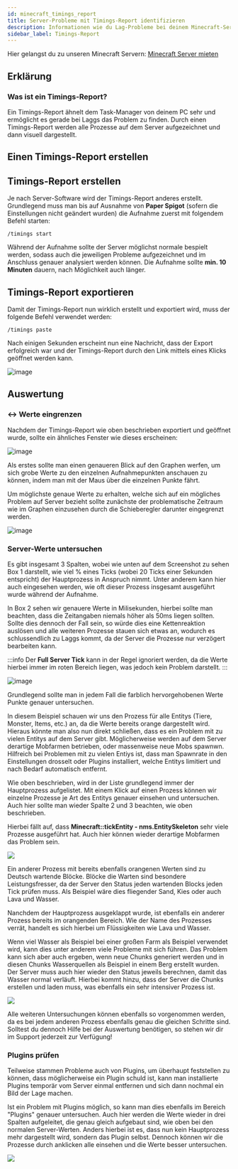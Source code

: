 ```yaml
---
id: minecraft_timings_report
title: Server-Probleme mit Timings-Report identifizieren
description: Informationen wie du Lag-Probleme bei deinem Minecraft-Server mit einem Timings-Report identifizieren kannst - ZAP-Hosting.com Dokumentationen
sidebar_label: Timings-Report
---
```


Hier gelangst du zu unseren Minecraft Servern: [Minecraft Server mieten](https://zap-hosting.com/de/minecraft-server-mieten/)

## Erklärung

### Was ist ein Timings-Report?

Ein Timings-Report ähnelt dem Task-Manager von deinem PC sehr und ermöglicht es gerade bei Laggs das Problem zu finden.
Durch einen Timings-Report werden alle Prozesse auf dem Server aufgezeichnet und dann visuell dargestellt.

## Einen Timings-Report erstellen

## Timings-Report erstellen

Je nach Server-Software wird der Timings-Report anderes erstellt. Grundlegend muss man bis auf Ausnahme von **Paper Spigot** (sofern die Einstellungen nicht geändert wurden) die Aufnahme zuerst mit folgendem Befehl starten:

`/timings start`

Während der Aufnahme sollte der Server möglichst normale bespielt werden, sodass auch die jeweiligen Probleme aufgezeichnet und im Anschluss genauer analysiert werden können. Die Aufnahme sollte **min. 10 Minuten** dauern, nach Möglichkeit auch länger.

## Timings-Report exportieren

Damit der Timings-Report nun wirklich erstellt und exportiert wird, muss der folgende Befehl verwendet werden:

`/timings paste`

Nach einigen Sekunden erscheint nun eine Nachricht, dass der Export erfolgreich war und der Timings-Report durch den Link mittels eines Klicks geöffnet werden kann.

![image](https://user-images.githubusercontent.com/26007280/217858464-3032bea9-8c9b-4793-9cff-5654238cb282.png)

## Auswertung

### ↔️ Werte eingrenzen

Nachdem der Timings-Report wie oben beschrieben exportiert und geöffnet wurde, sollte ein ähnliches Fenster wie dieses erscheinen:

![image](https://user-images.githubusercontent.com/26007280/217858514-2c42db5e-51ad-4e5b-aeb9-3b5710accb61.png)

Als erstes sollte man einen genaueren Blick auf den Graphen werfen, um sich grobe Werte zu den einzelnen Aufnahmepunkten anschauen zu können, indem man mit der Maus über die einzelnen Punkte fährt.

Um möglichste genaue Werte zu erhalten, welche sich auf ein mögliches Problem auf Server bezieht sollte zunächste der problematische Zeitraum wie im Graphen einzusehen durch die Schieberegler darunter eingegrenzt werden.

![image](https://user-images.githubusercontent.com/26007280/217858561-bf2febcf-904e-4694-99e2-9dfdcdcc0091.png)

### Server-Werte untersuchen

Es gibt insgesamt 3 Spalten, wobei wie unten auf dem Screenshot zu sehen Box 1 darstellt, wie viel % eines Ticks (wobei 20 Ticks einer Sekunden entspricht) der Hauptprozess in Anspruch nimmt. Unter anderem kann hier auch eingesehen werden, wie oft dieser Prozess insgesamt ausgeführt wurde während der Aufnahme.

In Box 2 sehen wir genauere Werte in Milisekunden, hierbei sollte man beachten, dass die Zeitangaben niemals höher als 50ms liegen sollten. Sollte dies dennoch der Fall sein, so würde dies eine Kettenreaktion auslösen und alle weiteren Prozesse stauen sich etwas an, wodurch es schlussendlich zu Laggs kommt, da der Server die Prozesse nur verzögert bearbeiten kann.

:::info
Der **Full Server Tick** kann in der Regel ignoriert werden, da die Werte hierbei immer im roten Bereich liegen, was jedoch kein Problem darstellt.
:::

![image](https://user-images.githubusercontent.com/13604413/159177796-03f504fc-94f4-4f88-af53-d4ce33ed8039.png)

Grundlegend sollte man in jedem Fall die farblich hervorgehobenen Werte Punkte genauer untersuchen.

In diesem Beispiel schauen wir uns den Prozess für alle Entitys (Tiere, Monster, Items, etc.) an, da die Werte bereits orange dargestellt wird. Hieraus könnte man also nun direkt schließen, dass es ein Problem mit zu vielen Entitys auf dem Server gibt.
Möglicherweise werden auf dem Server derartige Mobfarmen betrieben, oder massenweise neue Mobs spawnwn.
Hilfreich bei Problemen mit zu vielen Entiys ist, dass man Spawnrate in den Einstellungen drosselt oder Plugins installiert, welche Entitys limitiert und nach Bedarf automatisch entfernt.

Wie oben beschrieben, wird in der Liste grundlegend immer der Hauptprozess aufgelistet. Mit einem Klick auf einen Prozess können wir einzelne Prozesse je Art des Entitys genauer einsehen und untersuchen. Auch hier sollte man wieder Spalte 2 und 3 beachten, wie oben beschrieben.

Hierbei fällt auf, dass **Minecraft::tickEntity - nms.EntitySkeleton** sehr viele Prozesse ausgeführt hat. Auch hier können wieder derartige Mobfarmen das Problem sein.

![](https://screensaver01.zap-hosting.com/index.php/s/fZzeemocpsNfxXL/preview)

Ein anderer Prozess mit bereits ebenfalls orangenen Werten sind zu Deutsch wartende Blöcke.
Blöcke die Warten sind besondere Leistungsfresser, da der Server den Status jeden wartenden Blocks jeden Tick prüfen muss.
Als Beispiel wäre dies fliegender Sand, Kies oder auch Lava und Wasser.

Nanchdem der Hauptprozess ausgeklappt wurde, ist ebenfalls ein anderer Prozess bereits im orangenden Bereich.
Wie der Name des Prozesses verrät, handelt es sich hierbei um Flüssigkeiten wie Lava und Wasser.

Wenn viel Wasser als Beispiel bei einer großen Farm als Beispiel verwendet wird, kann dies unter anderem viele Probleme mit sich führen.
Das Problem kann sich aber auch ergeben, wenn neue Chunks generiert werden und in diesen Chunks Wasserquellen als Beispiel in einem Berg erstellt wurden. Der Server muss auch hier wieder den Status jeweils berechnen, damit das Wasser normal verläuft.
Hierbei kommt hinzu, dass der Server die Chunks erstellen und laden muss, was ebenfalls ein sehr intensiver Prozess ist.

![](https://screensaver01.zap-hosting.com/index.php/s/GWz98fTiknCkWZW/preview)

Alle weiteren Untersuchungen können ebenfalls so vorgenommen werden, da es bei jedem anderen Prozess ebenfalls genau die gleichen Schritte sind. Solltest du dennoch Hilfe bei der Auswertung benötigen, so stehen wir dir im Support jederzeit zur Verfügung!

### Plugins prüfen

Teilweise stammen Probleme auch von Plugins, um überhaupt feststellen zu können, dass möglicherweise ein Plugin schuld ist, kann man installierte Plugins temporär vom Server einmal entfernen und sich dann nochmal ein Bild der Lage machen.

Ist ein Problem mit Plugins möglich, so kann man dies ebenfalls im Bereich "Plugins" genauer untersuchen.
Auch hier werden die Werte wieder in drei Spalten aufgeleitet, die genau gleich aufgebaut sind, wie oben bei den normalen Server-Werten.
Anders hierbei ist es, dass nun kein Hauptprozess mehr dargestellt wird, sondern das Plugin selbst.
Dennoch können wir die Prozesse durch anklicken alle einsehen und die Werte besser untersuchen.

![](https://screensaver01.zap-hosting.com/index.php/s/CzitKykWC2dzExD/preview)
